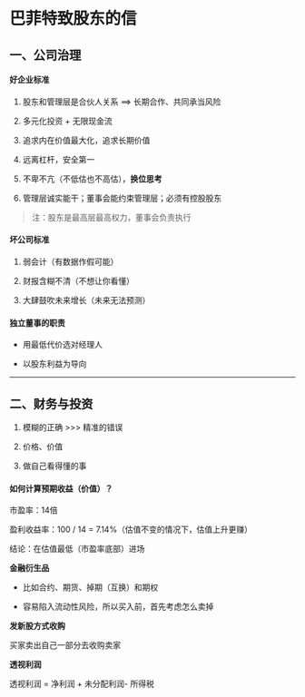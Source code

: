 # 

# 巴菲特致股东的信

## 一、公司治理

#### 好企业标准

1. 股东和管理层是合伙人关系 ==> 长期合作、共同承当风险

2. 多元化投资 + 无限现金流

3. 追求内在价值最大化，追求长期价值

4. 远离杠杆，安全第一

5. 不卑不亢（不低估也不高估），**换位思考**

6. 管理层诚实能干；董事会能约束管理层；必须有控股股东



> 注：股东是最高层最高权力，董事会负责执行

#### 坏公司标准

1. 弱会计（有数据作假可能）

2. 财报含糊不清（不想让你看懂）

3. 大肆鼓吹未来增长（未来无法预测）



#### 独立董事的职责

- 用最低代价选对经理人

- 以股东利益为导向



---

## 二、财务与投资

1. 模糊的正确 >>> 精准的错误

2. 价格、价值

3. 做自己看得懂的事

#### 如何计算预期收益（价值）？

市盈率：14倍

盈利收益率：100 / 14 = 7.14%（估值不变的情况下，估值上升更赚）

结论：在估值最低（市盈率底部）进场

**金融衍生品**

- 比如合约、期货、掉期（互换）和期权

- 容易陷入流动性风险，所以买入前，首先考虑怎么卖掉

**发新股方式收购**

买家卖出自己一部分去收购卖家

**透视利润**

透视利润 = 净利润 + 未分配利润- 所得税
